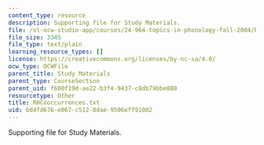 ```yaml
---
content_type: resource
description: Supporting file for Study Materials.
file: /ol-ocw-studio-app/courses/24-964-topics-in-phonology-fall-2004/bd4fd676e067c5128dae9506eff91002_RHCooccurrences.txt
file_size: 3345
file_type: text/plain
learning_resource_types: []
license: https://creativecommons.org/licenses/by-nc-sa/4.0/
ocw_type: OCWFile
parent_title: Study Materials
parent_type: CourseSection
parent_uid: f600f19d-ae22-b3f4-9437-c8db79bbe880
resourcetype: Other
title: RHCooccurrences.txt
uid: bd4fd676-e067-c512-8dae-9506eff91002
---
```

Supporting file for Study Materials.